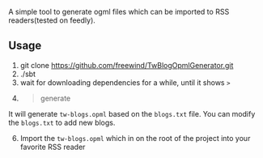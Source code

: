 A simple tool to generate ogml files which can be imported to RSS readers(tested on feedly).

## Usage ##

1. git clone https://github.com/freewind/TwBlogOpmlGenerator.git
2. ./sbt
3. wait for downloading dependencies for a while, until it shows `>`
4. > generate

  It will generate `tw-blogs.opml` based on the `blogs.txt` file. You can modify the `blogs.txt` to add new blogs.

6. Import the `tw-blogs.opml` which in on the root of the project into your favorite RSS reader